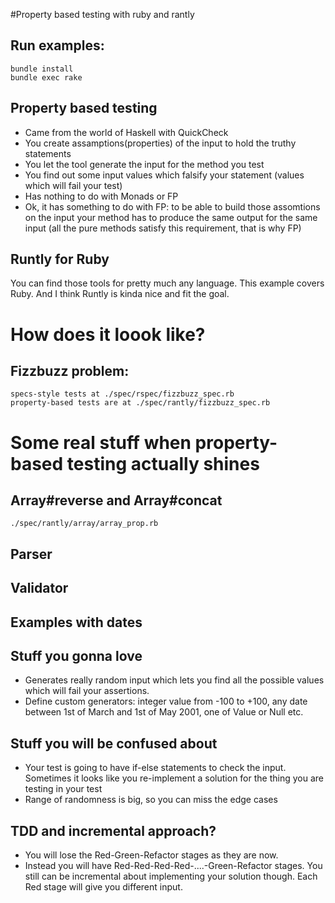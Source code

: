 #Property based testing with ruby and rantly

## Run examples: 

	bundle install
	bundle exec rake

## Property based testing

* Came from the world of Haskell with QuickCheck
* You create assamptions(properties) of the input to hold the truthy statements
* You let the tool generate the input for the method you test
* You find out some input values which falsify your statement (values which will fail your test)
* Has nothing to do with Monads or FP
* Ok, it has something to do with FP: to be able to build those assomtions on the input your method has to produce the same output for the same input (all the pure methods satisfy this requirement, that is why FP)


## Runtly for Ruby

You can find those tools for pretty much any language. This example covers Ruby. And I think Runtly is kinda nice and fit the goal.

# How does it loook like?

## Fizzbuzz problem:

	specs-style tests at ./spec/rspec/fizzbuzz_spec.rb
	property-based tests are at ./spec/rantly/fizzbuzz_spec.rb

# Some real stuff when property-based testing actually shines
	
## Array#reverse and Array#concat
	./spec/rantly/array/array_prop.rb	

## Parser
## Validator
## Examples with dates

## Stuff you gonna love

* Generates really random input which lets you find all the possible values which will fail your assertions.
* Define custom generators: integer value from -100 to +100, any date between 1st of March and 1st of May 2001, one of Value or Null etc.

## Stuff you will be confused about
* Your test is going to have if-else statements to check the input. Sometimes it looks like you re-implement a solution for the thing you are testing in your test
* Range of randomness is big, so you can miss the edge cases

## TDD and incremental approach?

* You will lose the Red-Green-Refactor stages as they are now.
* Instead you will have Red-Red-Red-Red-....-Green-Refactor stages. You still can be incremental about implementing your solution though. Each Red stage will give you different input.


